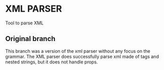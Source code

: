 # XML PARSER
Tool to parse XML

## Original branch
This branch was a version of the xml parser without any focus on the grammar. The
XML parser does successfully parse xml made of tags and nested strings, but it does not
handle props. 
